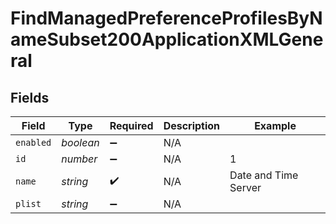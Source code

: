# FindManagedPreferenceProfilesByNameSubset200ApplicationXMLGeneral


## Fields

| Field                | Type                 | Required             | Description          | Example              |
| -------------------- | -------------------- | -------------------- | -------------------- | -------------------- |
| `enabled`            | *boolean*            | :heavy_minus_sign:   | N/A                  |                      |
| `id`                 | *number*             | :heavy_minus_sign:   | N/A                  | 1                    |
| `name`               | *string*             | :heavy_check_mark:   | N/A                  | Date and Time Server |
| `plist`              | *string*             | :heavy_minus_sign:   | N/A                  |                      |